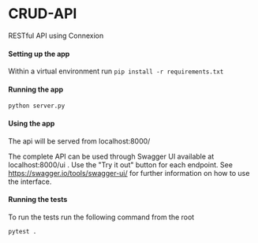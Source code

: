 # CRUD-API
RESTful API using Connexion


#### Setting up the app
Within a virtual environment run
`pip install -r requirements.txt`

#### Running the app

`python server.py`


#### Using the app

The api will be served from localhost:8000/

The complete API can be used through Swagger UI available at localhost:8000/ui . Use the "Try it out" button for each endpoint.
See https://swagger.io/tools/swagger-ui/ for further information on how to use the interface.


#### Running the tests

To run the tests run the following command from the root

`pytest .`

